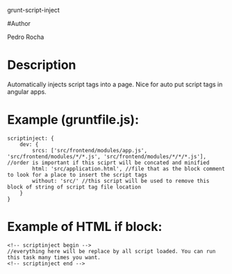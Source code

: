 grunt-script-inject

#Author

Pedro Rocha

# Description

Automatically injects script tags into a page. Nice for auto put script tags in angular apps.

#   Example (gruntfile.js):

    scriptinject: {
        dev: {
            srcs: ['src/frontend/modules/app.js', 'src/frontend/modules/*/*.js', 'src/frontend/modules/*/*/*.js'], //order is important if this sciprt will be concated and minified
            html: 'src/application.html', //file that as the block comment to look for a place to insert the script tags
            without: 'src/' //this script will be used to remove this block of string of script tag file location
        }
    }


# Example of HTML if block:

    <!-- scriptinject begin -->
    //everything here will be replace by all script loaded. You can run this task many times you want.
    <!-- scriptinject end -->

